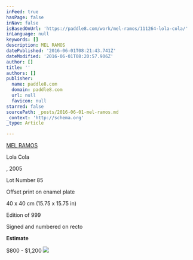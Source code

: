 ```yaml
---
inFeed: true
hasPage: false
inNav: false
isBasedOnUrl: 'https://paddle8.com/work/mel-ramos/111264-lola-cola/'
inLanguage: null
keywords: []
description: MEL RAMOS
datePublished: '2016-06-01T08:21:43.741Z'
dateModified: '2016-06-01T08:20:57.906Z'
author: []
title: ''
authors: []
publisher:
  name: paddle8.com
  domain: paddle8.com
  url: null
  favicon: null
starred: false
sourcePath: _posts/2016-06-01-mel-ramos.md
_context: 'http://schema.org'
_type: Article

---
```

[MEL RAMOS][0]

Lola Cola

, 2005

Lot Number 85

Offset print on enamel plate

40 x 40 cm (15.75 x 15.75 in)

Edition of 999

Signed and numbered on recto

**Estimate**

$800 - $1,200
![](https://assets.paddle8.com/media/artwork/artworkimageproxy/1464276059-cgxzt55ljyjjywb644lp-xl.jpg)

[0]: https://paddle8.com/artists/mel-ramos